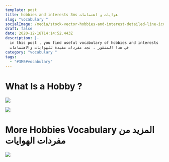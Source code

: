 ```yaml
---
template: post
title: hobbies and interests 3ms هوايات و اهتمامات
slug: "vocabulary "
socialImage: /media/stock-vector-hobbies-and-interest-detailed-line-icons-set-in-modern-line-icon-style-for-ui-ux-web-app-design-685591531.jpg
draft: false
date: 2020-12-18T14:14:52.443Z
description: |-
  in this post , you find useful vocabulary of hobbies and interests 
  في هذا المنشور ، تجد مفردات مفيدة للهوايات والاهتمامات
category: "vocabulary "
tags:
  - "#3MS#vocabulary"
---
```

# What Is a Hobby ?

![](/media/screenshot_1.png)

![](/media/fb_img_15836903250989139897164221126416.jpg)

# More Hobbies Vocabulary المزيد من مفردات الهوايات

![](/media/stock-vector-hobbies-and-interest-detailed-line-icons-set-in-modern-line-icon-style-for-ui-ux-web-app-design-685591531.jpg)